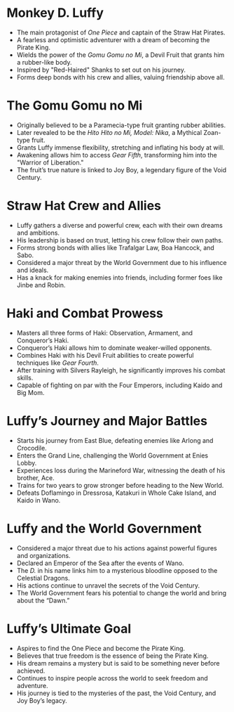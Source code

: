 

# **Monkey D. Luffy**

- The main protagonist of _One Piece_ and captain of the Straw Hat Pirates.
- A fearless and optimistic adventurer with a dream of becoming the Pirate King.
- Wields the power of the _Gomu Gomu no Mi_, a Devil Fruit that grants him a rubber-like body.
- Inspired by "Red-Haired" Shanks to set out on his journey.
- Forms deep bonds with his crew and allies, valuing friendship above all.

# **The Gomu Gomu no Mi**

- Originally believed to be a Paramecia-type fruit granting rubber abilities.
- Later revealed to be the _Hito Hito no Mi, Model: Nika_, a Mythical Zoan-type fruit.
- Grants Luffy immense flexibility, stretching and inflating his body at will.
- Awakening allows him to access _Gear Fifth_, transforming him into the "Warrior of Liberation."
- The fruit’s true nature is linked to Joy Boy, a legendary figure of the Void Century.

# **Straw Hat Crew and Allies**

- Luffy gathers a diverse and powerful crew, each with their own dreams and ambitions.
- His leadership is based on trust, letting his crew follow their own paths.
- Forms strong bonds with allies like Trafalgar Law, Boa Hancock, and Sabo.
- Considered a major threat by the World Government due to his influence and ideals.
- Has a knack for making enemies into friends, including former foes like Jinbe and Robin.

# **Haki and Combat Prowess**

- Masters all three forms of Haki: Observation, Armament, and Conqueror’s Haki.
- Conqueror’s Haki allows him to dominate weaker-willed opponents.
- Combines Haki with his Devil Fruit abilities to create powerful techniques like _Gear Fourth_.
- After training with Silvers Rayleigh, he significantly improves his combat skills.
- Capable of fighting on par with the Four Emperors, including Kaido and Big Mom.

# **Luffy’s Journey and Major Battles**

- Starts his journey from East Blue, defeating enemies like Arlong and Crocodile.
- Enters the Grand Line, challenging the World Government at Enies Lobby.
- Experiences loss during the Marineford War, witnessing the death of his brother, Ace.
- Trains for two years to grow stronger before heading to the New World.
- Defeats Doflamingo in Dressrosa, Katakuri in Whole Cake Island, and Kaido in Wano.

# **Luffy and the World Government**

- Considered a major threat due to his actions against powerful figures and organizations.
- Declared an Emperor of the Sea after the events of Wano.
- The _D._ in his name links him to a mysterious bloodline opposed to the Celestial Dragons.
- His actions continue to unravel the secrets of the Void Century.
- The World Government fears his potential to change the world and bring about the “Dawn.”

# **Luffy’s Ultimate Goal**

- Aspires to find the One Piece and become the Pirate King.
- Believes that true freedom is the essence of being the Pirate King.
- His dream remains a mystery but is said to be something never before achieved.
- Continues to inspire people across the world to seek freedom and adventure.
- His journey is tied to the mysteries of the past, the Void Century, and Joy Boy’s legacy.